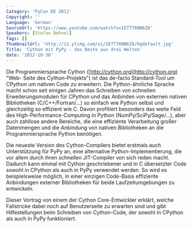 ```yaml
---
Category: 'PyCon DE 2012'
Copyright: ''
Language: 'German'
SourceUrl: 'https://www.youtube.com/watch?v=IETT76NN6Z8'
Speakers: [Stefan Behnel]
Tags: []
ThumbnailUrl: 'http://i2.ytimg.com/vi/IETT76NN6Z8/hqdefault.jpg'
Title: 'Cython mit PyPy - das Beste aus drei Welten'
date: '2012-10-30'
---
```

Die Programmiersprache Cython ([http://cython.org](http://cython.org) "Web-
Seite des Cython-Projekts") ist das de-facto Standard-Tool um CPython um
nativen Code zu erweitern. Die Python-ähnliche Sprache macht schon seit
einigen Jahren das Schreiben von schnellen Erweiterungsmodulen für CPython und
das Anbinden von externen nativen Bibliotheken (C/C++/Fortran/...) so einfach
wie Python selbst und gleichzeitig so effizient wie C. Davon profitiert
besonders das weite Feld des High-Performance-Computing in Python
(NumPy/SciPy/Sage/...), aber auch zahllose andere Bereiche, die eine
effiziente Verarbeitung großer Datenmengen und die Anbindung von nativen
Bibliotheken an die Programmiersprache Python benötigen.

Die neueste Version des Cython-Compilers bietet erstmals auch Unterstützung
für PyPy an, eine alternative Python-Implementierung, die vor allem durch
ihren schnellen JIT-Compiler von sich reden macht. Dadurch kann einmal mit
Cython geschriebener und in C übersetzter Code sowohl in CPython als auch in
PyPy verwendet werden. So wird es beispielsweise möglich, in einer einzigen
Code-Basis effiziente Anbindungen externer Bibliotheken für beide
Laufzeitumgebungen zu entwickeln.

Dieser Vortrag von einem der Cython Core-Entwickler erklärt, welche
Fallstricke dabei noch auf Benutzerseite zu erwarten sind und gibt
Hilfestellungen beim Schreiben von Cython-Code, der sowohl in CPython als auch
in PyPy funktioniert.

